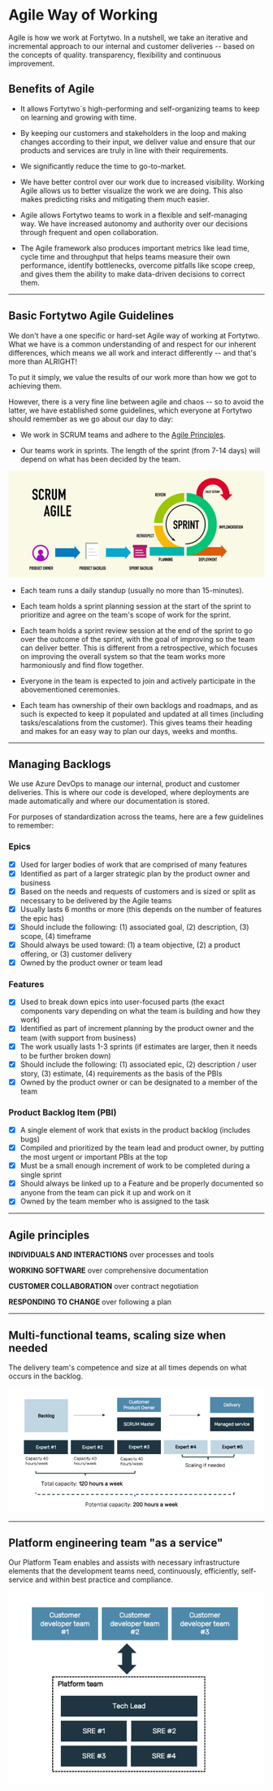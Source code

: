 # Agile Way of Working

Agile is how we work at Fortytwo. In a nutshell, we take an iterative and incremental approach to our internal and customer deliveries -- based on the concepts of quality. transparency, flexibility and continuous improvement. 

## Benefits of Agile

* It allows Fortytwo´s high-performing and self-organizing teams to keep on learning and growing with time.

* By keeping our customers and stakeholders in the loop and making changes according to their input, we deliver value and ensure that our products and services are truly in line with their requirements.

* We significantly reduce the time to go-to-market.

* We have better control over our work due to increased visibility. Working Agile allows us to better visualize the work we are doing. This also makes predicting risks and mitigating them much easier.

* Agile allows Fortytwo teams to work in a flexible and self-managing way. We have increased autonomy and authority over our decisions through frequent and open collaboration. 

* The Agile framework also produces important metrics like lead time, cycle time and throughput that helps teams measure their own performance, identify bottlenecks, overcome pitfalls like scope creep, and gives them the ability to make data-driven decisions to correct them.

---

## Basic Fortytwo Agile Guidelines

We don't have a one specific or hard-set Agile way of working at Fortytwo. What we have is a common understanding of and respect for our inherent differences, which means we all work and interact differently -- and that's more than ALRIGHT! 

To put it simply, we value the results of our work more than how we got to achieving them. 

However, there is a very fine line between agile and chaos -- so to avoid the latter, we have established some guidelines, which everyone at Fortytwo should remember as we go about our day to day:


* We work in SCRUM teams and adhere to the <a href="https://docs.amestofortytwo.com/Internal%20-%20Docs/Internal%20-%20Docs/agile-way-of-working/#agile-principles">Agile Principles</a>.

* Our teams work in sprints. The length of the sprint (from 7-14 days) will depend on what has been decided by the team.

![](media/agile/scrum_methodology.jpg)

* Each team runs a daily standup (usually no more than 15-minutes).

* Each team holds a sprint planning session at the start of the sprint to prioritize and agree on the team's scope of work for the sprint.

* Each team holds a sprint review session at the end of the sprint to go over the outcome of the sprint, with the goal of improving so the team can deliver better. This is different from a retrospective, which focuses on improving the overall system so that the team works more harmoniously and find flow together. 

* Everyone in the team is expected to join and actively participate in the abovementioned ceremonies.

* Each team has ownership of their own backlogs and roadmaps, and as such is expected to keep it populated and updated at all times (including tasks/escalations from the customer). This gives teams their heading and makes for an easy way to plan our days, weeks and months.

---

## Managing Backlogs

We use Azure DevOps to manage our internal, product and customer deliveries. This is where our code is developed, where deployments are made automatically and where our documentation is stored.

For purposes of standardization across the teams, here are a few guidelines to remember:

### Epics
- [x] Used for larger bodies of work that are comprised of many features
- [x] Identified as part of a larger strategic plan by the product owner and business
- [x] Based on the needs and requests of customers and is sized or split as necessary to be delivered by the Agile teams
- [x] Usually lasts 6 months or more (this depends on the number of features the epic has)
- [x] Should include the following: (1) associated goal, (2) description, (3) scope, (4) timeframe
- [x] Should always be used toward: (1) a team objective, (2) a product offering, or (3) customer delivery
- [x] Owned by the product owner or team lead 

### Features 
- [x] Used to break down epics into user-focused parts (the exact components vary depending on what the team is building and how they work)
- [x] Identified as part of increment planning by the product owner and the team (with support from business)
- [x] The work usually lasts 1-3 sprints (if estimates are larger, then it needs to be further broken down)
- [x] Should include the following: (1) associated epic, (2) description / user story, (3) estimate, (4) requirements as the basis of the PBIs
- [x] Owned by the product owner or can be designated to a member of the team

### Product Backlog Item (PBI)
- [x] A single element of work that exists in the product backlog (includes bugs)
- [x] Compiled and prioritized by the team lead and product owner, by putting the most urgent or important PBIs at the top
- [x] Must be a small enough increment of work to be completed during a single sprint
- [x] Should always be linked up to a Feature and be properly documented so anyone from the team can pick it up and work on it
- [x] Owned by the team member who is assigned to the task 

---

## Agile principles

**INDIVIDUALS AND INTERACTIONS** over processes and tools

**WORKING SOFTWARE** over comprehensive documentation

**CUSTOMER COLLABORATION** over contract negotiation

**RESPONDING TO CHANGE** over following a plan

---

## Multi-functional teams, scaling size when needed

The delivery team's competence and size at all times depends on what occurs in the backlog.

![](media/agile/scrum_multifunctional_teams.png)

---

## Platform engineering team "as a service"
Our Platform Team enables and assists with necessary infrastructure elements that the development teams need, continuously, efficiently, self-service and within best practice and compliance.

![](media/agile/platform_team.png)  